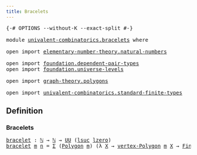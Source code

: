 ```yaml
---
title: Bracelets
---
```


<pre class="Agda"><a id="35" class="Symbol">{-#</a> <a id="39" class="Keyword">OPTIONS</a> <a id="47" class="Pragma">--without-K</a> <a id="59" class="Pragma">--exact-split</a> <a id="73" class="Symbol">#-}</a>

<a id="78" class="Keyword">module</a> <a id="85" href="univalent-combinatorics.bracelets.html" class="Module">univalent-combinatorics.bracelets</a> <a id="119" class="Keyword">where</a>

<a id="126" class="Keyword">open</a> <a id="131" class="Keyword">import</a> <a id="138" href="elementary-number-theory.natural-numbers.html" class="Module">elementary-number-theory.natural-numbers</a>

<a id="180" class="Keyword">open</a> <a id="185" class="Keyword">import</a> <a id="192" href="foundation.dependent-pair-types.html" class="Module">foundation.dependent-pair-types</a>
<a id="224" class="Keyword">open</a> <a id="229" class="Keyword">import</a> <a id="236" href="foundation.universe-levels.html" class="Module">foundation.universe-levels</a>

<a id="264" class="Keyword">open</a> <a id="269" class="Keyword">import</a> <a id="276" href="graph-theory.polygons.html" class="Module">graph-theory.polygons</a>

<a id="299" class="Keyword">open</a> <a id="304" class="Keyword">import</a> <a id="311" href="univalent-combinatorics.standard-finite-types.html" class="Module">univalent-combinatorics.standard-finite-types</a>
</pre>
## Definition

### Bracelets

<pre class="Agda"><a id="bracelet"></a><a id="400" href="univalent-combinatorics.bracelets.html#400" class="Function">bracelet</a> <a id="409" class="Symbol">:</a> <a id="411" href="elementary-number-theory.natural-numbers.html#1548" class="Datatype">ℕ</a> <a id="413" class="Symbol">→</a> <a id="415" href="elementary-number-theory.natural-numbers.html#1548" class="Datatype">ℕ</a> <a id="417" class="Symbol">→</a> <a id="419" href="foundation-core.universe-levels.html#235" class="Primitive">UU</a> <a id="422" class="Symbol">(</a><a id="423" href="Agda.Primitive.html#780" class="Primitive">lsuc</a> <a id="428" href="Agda.Primitive.html#764" class="Primitive">lzero</a><a id="433" class="Symbol">)</a>
<a id="435" href="univalent-combinatorics.bracelets.html#400" class="Function">bracelet</a> <a id="444" href="univalent-combinatorics.bracelets.html#444" class="Bound">m</a> <a id="446" href="univalent-combinatorics.bracelets.html#446" class="Bound">n</a> <a id="448" class="Symbol">=</a> <a id="450" href="foundation-core.dependent-pair-types.html#515" class="Record">Σ</a> <a id="452" class="Symbol">(</a><a id="453" href="graph-theory.polygons.html#2934" class="Function">Polygon</a> <a id="461" href="univalent-combinatorics.bracelets.html#444" class="Bound">m</a><a id="462" class="Symbol">)</a> <a id="464" class="Symbol">(λ</a> <a id="467" href="univalent-combinatorics.bracelets.html#467" class="Bound">X</a> <a id="469" class="Symbol">→</a> <a id="471" href="graph-theory.polygons.html#3392" class="Function">vertex-Polygon</a> <a id="486" href="univalent-combinatorics.bracelets.html#444" class="Bound">m</a> <a id="488" href="univalent-combinatorics.bracelets.html#467" class="Bound">X</a> <a id="490" class="Symbol">→</a> <a id="492" href="univalent-combinatorics.standard-finite-types.html#2393" class="Function">Fin</a> <a id="496" href="univalent-combinatorics.bracelets.html#446" class="Bound">n</a><a id="497" class="Symbol">)</a>
</pre>